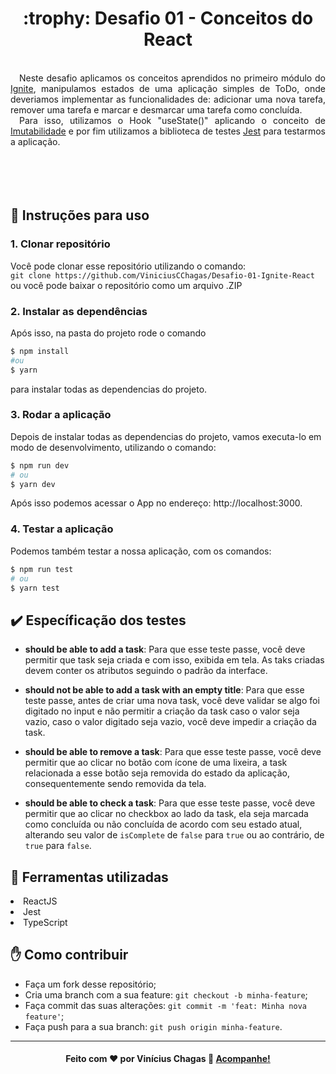 <div align="center"><h1>:trophy: Desafio 01 - Conceitos do React</h1></div>
<br/>
<div align="justify">
&emsp;Neste desafio aplicamos os conceitos aprendidos no primeiro módulo do <a href="https://help.rocketseat.com.br/hc/pt-br/articles/1500003228822-O-que-%C3%A9-o-Ignite-" target="_blank">Ignite</a>,
manipulamos estados de uma aplicação simples de ToDo, onde deveriamos implementar as funcionalidades de: adicionar uma nova tarefa, remover uma tarefa e marcar e desmarcar uma tarefa como concluída. <br>
&emsp;Para isso, utilizamos o Hook "useState()" aplicando o conceito de <a href="https://segredo.dev/o-que-e-imutabilidade/" target="_blank">Imutabilidade</a> e por fim utilizamos a biblioteca de testes <a href="https://jestjs.io/" target="_blank">Jest</a> para testarmos a aplicação.

</div>
<br/>
<br/>
<br/>
<br/>

## :notebook: Instruções para uso

### 1. Clonar repositório
Você pode clonar esse repositório utilizando o comando: <br>
`` git clone https://github.com/ViniciusCChagas/Desafio-01-Ignite-React `` <br>
ou você pode baixar o repositório como um arquivo .ZIP

### 2. Instalar as dependências
Após isso, na pasta do projeto rode o comando
```bash
$ npm install
#ou
$ yarn
```
para instalar todas as dependencias do projeto. <br>

### 3. Rodar a aplicação
Depois de instalar todas as dependencias do projeto, vamos executa-lo em modo de desenvolvimento, utilizando o comando:
```bash
$ npm run dev
# ou
$ yarn dev
```
Após isso podemos acessar o App no endereço: http://localhost:3000.

### 4. Testar a aplicação
Podemos também testar a nossa aplicação, com os comandos:
```bash
$ npm run test
# ou
$ yarn test
```
## :heavy_check_mark: Específicação dos testes

- **should be able to add a task**: Para que esse teste passe, você deve permitir que task seja criada e com isso, exibida em tela. As taks criadas devem conter os atributos seguindo o padrão da interface.

- **should not be able to add a task with an empty title**: Para que esse teste passe, antes de criar uma nova task, você deve validar se algo foi digitado no input e não permitir a criação da task caso o valor seja vazio, caso o valor digitado seja vazio, você deve impedir a criação da task.

- **should be able to remove a task**: Para que esse teste passe, você deve permitir que ao clicar no botão com ícone de uma lixeira, a task relacionada a esse botão seja removida do estado da aplicação, consequentemente sendo removida da tela.

- **should be able to check a task**: Para que esse teste passe, você deve permitir que ao clicar no checkbox ao lado da task, ela seja marcada como concluída ou não concluída de acordo com seu estado atual, alterando seu valor de `isComplete` de `false` para `true` ou ao contrário, de `true` para `false`.

## :briefcase: Ferramentas utilizadas
<li>ReactJS</li>
<li>Jest</li>
<li>TypeScript</li>


## :raised_hand: Como contribuir

- Faça um fork desse repositório;
- Cria uma branch com a sua feature: `git checkout -b minha-feature`;
- Faça commit das suas alterações: `git commit -m 'feat: Minha nova feature'`;
- Faça push para a sua branch: `git push origin minha-feature`.

---

<h4 align="center">
    Feito com ♥ por Vinícius Chagas 👋 <a href="https://www.linkedin.com/in/viniciuscchagas/" target="_blank">Acompanhe!</a>
</h4>

